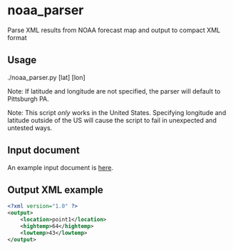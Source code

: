 # noaa_parser
Parse XML results from NOAA forecast map and output to compact XML format

## Usage
./noaa_parser.py [lat] [lon]

Note: If latitude and longitude are not specified, the parser will default to 
Pittsburgh PA.  

Note: This script *only* works in the United States. Specifying longitude and 
latitude outside of the US will cause the script to fail in unexpected and 
untested ways.

## Input document

An example input document is [here](http://forecast.weather.gov/MapClick.php?lat=37.9733&lon=-122.0358&FcstType=digitalDWML).  

## Output XML example
```xml
<?xml version="1.0" ?>
<output>
	<location>point1</location>
	<hightemp>64</hightemp>
	<lowtemp>43</lowtemp>
</output>
```
